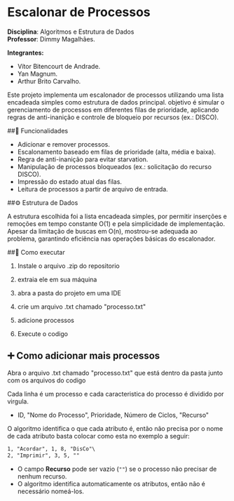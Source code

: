 # Escalonar de Processos
**Disciplina**: Algoritmos e Estrutura de Dados\
**Professor**: Dimmy Magalhães.

**Integrantes:**  
- Vítor Bitencourt de Andrade.
- Yan Magnum.
- Arthur Brito Carvalho.

Este projeto implementa um escalonador de processos utilizando uma lista encadeada simples como estrutura de dados principal. 
objetivo é simular o gerenciamento de processos em diferentes filas de prioridade, 
aplicando regras de anti-inanição e controle de bloqueio por recursos (ex.: DISCO).

##🚀 Funcionalidades

- Adicionar e remover processos.
- Escalonamento baseado em filas de prioridade (alta, média e baixa).
- Regra de anti-inanição para evitar starvation.
- Manipulação de processos bloqueados (ex.: solicitação do recurso DISCO).
- Impressão do estado atual das filas.
- Leitura de processos a partir de arquivo de entrada.

##⚙️ Estrutura de Dados

A estrutura escolhida foi a lista encadeada simples, por permitir inserções e remoções em tempo constante O(1) e pela simplicidade de implementação. 
Apesar da limitação de buscas em O(n), mostrou-se adequada ao problema, garantindo eficiência nas operações básicas do escalonador.

##💾 Como executar 

1. Instale o arquivo .zip do repositorio 

2. extraia ele em sua máquina 

3. abra a pasta do projeto em uma IDE

4. crie um arquivo .txt chamado "processo.txt"

5. adicione processos 

6. Execute o codigo 

## ➕ Como adicionar mais processos 
Abra o arquivo .txt chamado "processo.txt" que está dentro da pasta junto com os arquivos do codigo

Cada linha é um processo e cada caracteristica do processo é dividido por virgula.

- ID, "Nome do Processo", Prioridade, Número de Ciclos, "Recurso"


O algoritmo identifica o que cada atributo é, então não precisa por o nome de cada atributo
basta colocar como esta no exemplo a seguir:

```txt
1, "Acordar", 1, 8, "DisCo"\
2, "Imprimir", 3, 5, "" 
```
- O campo **Recurso** pode ser vazio (`""`) se o processo não precisar de nenhum recurso.  
- O algoritmo identifica automaticamente os atributos, então não é necessário nomeá-los.



